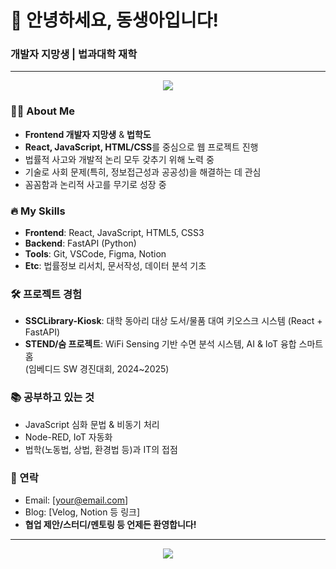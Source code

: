 # 👋 안녕하세요, 동생아입니다!

### 개발자 지망생 | 법과대학 재학

---

<div align="center">
  <img src="https://capsule-render.vercel.app/api?type=waving&color=auto&height=180&section=header&text=Welcome!&fontSize=48" />
</div>

### 👨‍💻 About Me
- **Frontend 개발자 지망생** & **법학도**
- **React, JavaScript, HTML/CSS**를 중심으로 웹 프로젝트 진행  
- 법률적 사고와 개발적 논리 모두 갖추기 위해 노력 중  
- 기술로 사회 문제(특히, 정보접근성과 공공성)을 해결하는 데 관심  
- 꼼꼼함과 논리적 사고를 무기로 성장 중

### 🔥 My Skills
- **Frontend**: React, JavaScript, HTML5, CSS3
- **Backend**: FastAPI (Python)
- **Tools**: Git, VSCode, Figma, Notion
- **Etc**: 법률정보 리서치, 문서작성, 데이터 분석 기초

### 🛠️ 프로젝트 경험
- **SSCLibrary-Kiosk**: 대학 동아리 대상 도서/물품 대여 키오스크 시스템 (React + FastAPI)
- **STEND/숨 프로젝트**: WiFi Sensing 기반 수면 분석 시스템, AI & IoT 융합 스마트홈  
  (임베디드 SW 경진대회, 2024~2025)

### 📚 공부하고 있는 것
- JavaScript 심화 문법 & 비동기 처리
- Node-RED, IoT 자동화
- 법학(노동법, 상법, 환경법 등)과 IT의 접점

### 💬 연락
- Email: [your@email.com]
- Blog: [Velog, Notion 등 링크]  
- **협업 제안/스터디/멘토링 등 언제든 환영합니다!**

---

<!-- 뱃지/방문자 카운트 등 넣고 싶으면 아래 참고 -->
<!--
[![Hits](https://hits.seeyoufarm.com/api/count/incr/badge.svg?url=github.com/your_id&count_bg=%2379C83D&title_bg=%23555555&icon=github.svg&icon_color=%23E7E7E7&title=visits&edge_flat=false)](https://hits.seeyoufarm.com)
-->

<div align="center">
  <img src="https://capsule-render.vercel.app/api?type=waving&color=auto&height=100&section=footer"/>
</div>
